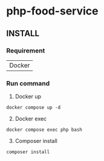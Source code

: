 # php-food-service

## INSTALL

### Requirement

<table>
  <tr>
    <td>Docker</td>
  </tr>
</table>

### Run command

1. Docker up
```
docker compose up -d
```

2. Docker exec
```
docker compose exec php bash
```

3. Composer install
```
composer install
```
